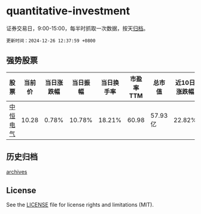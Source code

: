 # quantitative-investment

证券交易日，9:00-15:00，每半时抓取一次数据，按天[归档](archives)。

`更新时间：2024-12-26 12:37:59 +0800`

## 强势股票

|股票|当前价|当日涨跌幅|当日振幅|当日换手率|市盈率TTM|总市值|近10日涨跌幅|
|----|----|----|----|----|----|----|----|
|[中恒电气](https://xueqiu.com/S/SZ002364)|10.28|0.78%|10.78%|18.21%|60.98|57.93亿|22.82%|

## 历史归档

[archives](archives)

## License

See the [LICENSE](LICENSE) file for license rights and limitations (MIT).